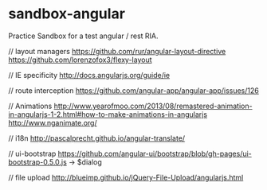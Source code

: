 sandbox-angular
===============

Practice Sandbox for a test angular / rest RIA.

// layout managers
https://github.com/rur/angular-layout-directive
https://github.com/lorenzofox3/flexy-layout

// IE specificity
http://docs.angularjs.org/guide/ie

// route interception
https://github.com/angular-app/angular-app/issues/126

// Animations
http://www.yearofmoo.com/2013/08/remastered-animation-in-angularjs-1-2.html#how-to-make-animations-in-angularjs
http://www.nganimate.org/

// i18n
http://pascalprecht.github.io/angular-translate/

// ui-bootstrap
https://github.com/angular-ui/bootstrap/blob/gh-pages/ui-bootstrap-0.5.0.js -> $dialog

// file upload
http://blueimp.github.io/jQuery-File-Upload/angularjs.html